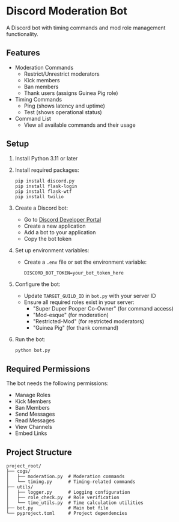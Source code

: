 # Discord Moderation Bot

A Discord bot with timing commands and mod role management functionality.

## Features

- Moderation Commands
  - Restrict/Unrestrict moderators
  - Kick members
  - Ban members
  - Thank users (assigns Guinea Pig role)
- Timing Commands
  - Ping (shows latency and uptime)
  - Test (shows operational status)
- Command List
  - View all available commands and their usage

## Setup

1. Install Python 3.11 or later
2. Install required packages: 
   ```
   pip install discord.py
   pip install flask-login
   pip install flask-wtf
   pip install twilio
   ```
3. Create a Discord bot:
   - Go to [Discord Developer Portal](https://discord.com/developers/applications)
   - Create a new application
   - Add a bot to your application
   - Copy the bot token

4. Set up environment variables:
   - Create a `.env` file or set the environment variable:
     ```
     DISCORD_BOT_TOKEN=your_bot_token_here
     ```

5. Configure the bot:
   - Update `TARGET_GUILD_ID` in `bot.py` with your server ID
   - Ensure all required roles exist in your server:
     - "Super Duper Pooper Co-Owner" (for command access)
     - "Mod-esque" (for moderation)
     - "Restricted-Mod" (for restricted moderators)
     - "Guinea Pig" (for thank command)

6. Run the bot:
   ```bash
   python bot.py
   ```

## Required Permissions

The bot needs the following permissions:
- Manage Roles
- Kick Members
- Ban Members
- Send Messages
- Read Messages
- View Channels
- Embed Links

## Project Structure

```
project_root/
├── cogs/
│   ├── moderation.py  # Moderation commands
│   └── timing.py      # Timing-related commands
├── utils/
│   ├── logger.py      # Logging configuration
│   ├── role_check.py  # Role verification
│   └── time_utils.py  # Time calculation utilities
├── bot.py             # Main bot file
└── pyproject.toml     # Project dependencies
```
